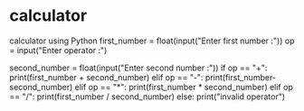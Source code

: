# calculator
calculator using Python
first_number = float(input("Enter first number :"))
op = input("Enter operator :")

second_number = float(input("Enter second number :"))
if op == "+":
    print(first_number + second_number)
elif op == "-":
    print(first_number-second_number)
elif op == "*":
    print(first_number * second_number)
elif op == "/":
    print(first_number / second_number)
else:
    print("invalid operator")
